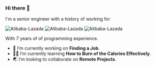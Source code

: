 ### Hi there 👋

I'm a senior engineer with a history of working for 

<img src="https://img.shields.io/badge/AntGroup-CTO Line-blue" alt= Alibaba-Lazada>  
<img src="https://img.shields.io/badge/Alibaba-Lazada-orange" alt= Alibaba-Lazada>
<img src="https://img.shields.io/badge/TCL-EagleLab-yellow" alt= Alibaba-Lazada>

With 7 years of of programming experience.

- 🔭 I’m currently working on **Finding a Job**.
- 🏃🏻 I’m currently learning **How to Burn of the Calories Effectively**.
- 🌏 I’m looking to collaborate on **Remote Projects**.